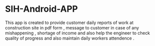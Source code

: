 # SIH-Android-APP
This app is created to provide customer daily reports of work at construction site in pdf form , message to customer in case of any mishappening , shortage of income and also help the engineer to check quality of progress and also maintain daily workers attendence . 
